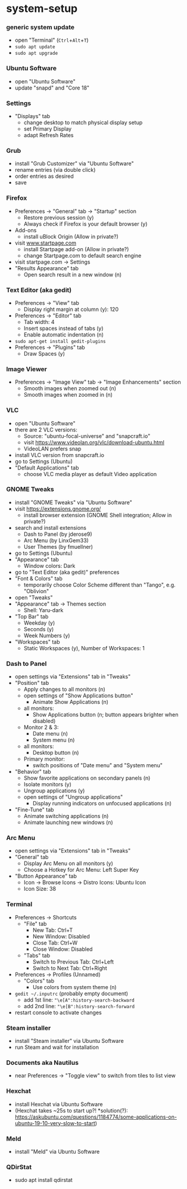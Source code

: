 # system-setup

### generic system update
* open "Terminal" (`Ctrl`+`Alt`+`T`)
* `sudo apt update`
* `sudo apt upgrade`

### Ubuntu Software
* open "Ubuntu Software"
* update "snapd" and "Core 18"

### Settings
* "Displays" tab
  * change desktop to match physical display setup
  * set Primary Display
  * adapt Refresh Rates

### Grub
* install "Grub Customizer" via "Ubuntu Software"
* rename entries (via double click)
* order entries as desired
* save

### Firefox
* Preferences → "General" tab → "Startup" section
  * Restore previous session (y)
  * Always check if Firefox is your default browser (y)
* Add-ons
  * install uBlock Origin (Allow in private?)
* visit www.startpage.com
  * install Startpage add-on (Allow in private?)
  * change Startpage.com to default search engine
* visit startpage.com → Settings
* "Results Appearance" tab
  * Open search result in a new window (n)

### Text Editor (aka gedit)
* Preferences → "View" tab
  * Display right margin at column (y): 120
* Preferences → "Editor" tab
  * Tab width: 4
  * Insert spaces instead of tabs (y)
  * Enable automatic indentation (n)
* `sudo apt-get install gedit-plugins`
* Preferences → "Plugins" tab
  * Draw Spaces (y)

### Image Viewer
* Preferences → "Image View" tab → "Image Enhancements" section
  * Smooth images when zoomed out (n)
  * Smooth images when zoomed in (n)

### VLC
* open "Ubuntu Software"
* there are 2 VLC versions:
  * Source: "ubuntu-focal-universe" and "snapcraft.io"
  * visit https://www.videolan.org/vlc/download-ubuntu.html
  * VideoLAN prefers snap
* install VLC version from snapcraft.io
* go to Settings (Ubuntu)
* "Default Applications" tab
  * choose VLC media player as default Video application



### GNOME Tweaks
* install "GNOME Tweaks" via "Ubuntu Software"
* visit https://extensions.gnome.org/
  * install browser extension (GNOME Shell integration; Allow in private?)
* search and install extensions
  * Dash to Panel (by jderose9)
  * Arc Menu (by LinxGem33)
  * User Themes (by fmuellner)
* go to Settings (Ubuntu)
* "Appearance" tab
  * Window colors: Dark
* go to "Text Editor (aka gedit)" preferences
* "Font & Colors" tab
  * temporarily choose Color Scheme different than "Tango", e.g. "Oblivion"
* open "Tweaks"
* "Appearance" tab → Themes section
  * Shell: Yaru-dark
* "Top Bar" tab
  * Weekday (y)
  * Seconds (y)
  * Week Numbers (y)
* "Workspaces" tab
  * Static Workspaces (y), Number of Workspaces: 1

### Dash to Panel
* open settings via "Extensions" tab in "Tweaks"
* "Position" tab
  * Apply changes to all monitors (n)
  * open settings of "Show Applications button"
    * Animate Show Applications (n)
  * all monitors:
    * Show Applications button (n; button appears brighter when disabled)
  * Monitor 2 & 3:
    * Date menu (n)
    * System menu (n)
  * all monitors:
    * Desktop button (n)
  * Primary monitor:
    * switch positions of "Date menu" and "System menu"
* "Behavior" tab
  * Show favorite applications on secondary panels (n)
  * Isolate monitors (y)
  * Ungroup applications (y)
  * open settings of "Ungroup applications"
    * Display running indicators on unfocused applications (n)
* "Fine-Tune" tab
  * Animate switching applications (n)
  * Animate launching new windows (n)

### Arc Menu
* open settings via "Extensions" tab in "Tweaks"
* "General" tab
  * Display Arc Menu on all monitors (y)
  * Choose a Hotkey for Arc Menu: Left Super Key
* "Button Appearance" tab
  * Icon → Browse Icons → Distro Icons: Ubuntu Icon
  * Icon Size: 38



### Terminal
* Preferences → Shortcuts
  * "File" tab
    * New Tab:      Ctrl+T
    * New Window:   Disabled
    * Close Tab:    Ctrl+W
    * Close Window: Disabled
  * "Tabs" tab
    * Switch to Previous Tab: Ctrl+Left
    * Switch to Next Tab:     Ctrl+Right
* Preferences → Profiles (Unnamed)
  * "Colors" tab
    * Use colors from system theme (n)
* `gedit ~/.inputrc` (probably empty document)
  * add 1st line: `"\e[A":history-search-backward`
  * add 2nd line: `"\e[B":history-search-forward`
* restart console to activate changes

### Steam installer
* install "Steam installer" via Ubuntu Software
* run Steam and wait for installation

### Documents aka Nautilus
* near Preferences → "Toggle view" to switch from tiles to list view

### Hexchat
* install Hexchat via Ubuntu Software
* (Hexchat takes ~25s to start up?!
*solution(?): https://askubuntu.com/questions/1184774/some-applications-on-ubuntu-19-10-very-slow-to-start)

### Meld
* install "Meld" via Ubuntu Software

### QDirStat
* sudo apt install qdirstat
